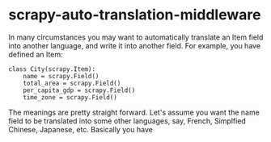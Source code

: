 # scrapy-auto-translation-middleware
In many circumstances you may want to automatically translate an Item field into another language, and write it into another field. For example, you have defined an Item:

    class City(scrapy.Item):
	    name = scrapy.Field()
	    total_area = scrapy.Field()
	    per_capita_gdp = scrapy.Field()
	    time_zone = scrapy.Field()

The meanings are pretty straight forward. Let's assume you want the name field to be translated into some other languages, say, French, Simplfied Chinese, Japanese, etc. Basically you have 
<!--stackedit_data:
eyJoaXN0b3J5IjpbLTQ5Nzc1Nzg3NCwtMTE4MjMxNTk5OSwtOD
k5MDkyMzg4LDEwMDU5MTkzODIsLTE0NjMwNjc4MjksNzAzNTMy
NywtOTg3OTIxNzMsLTIxMDMxNTgxMzcsLTg4NTQ4OTI2XX0=
-->